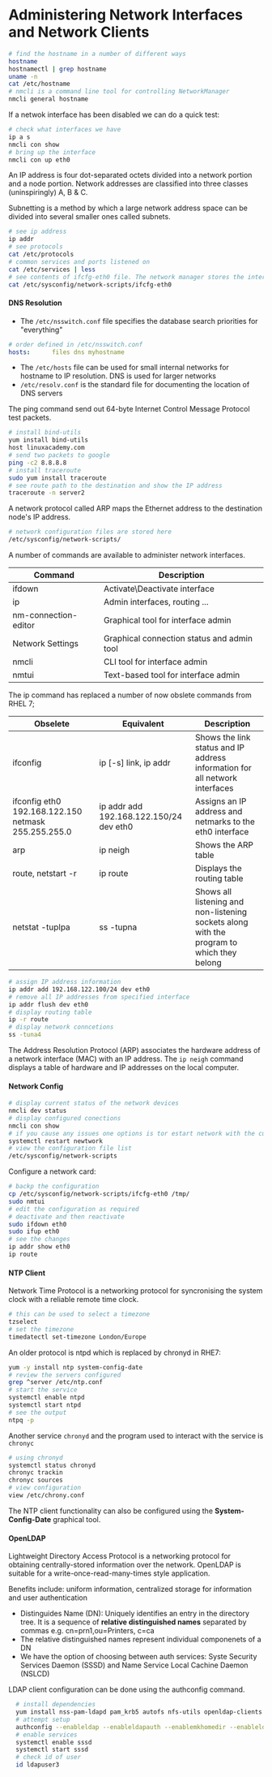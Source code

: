 # Administering Network Interfaces and Network Clients

```bash
# find the hostname in a number of different ways
hostname
hostnamectl | grep hostname
uname -n
cat /etc/hostname
# nmcli is a command line tool for controlling NetworkManager 
nmcli general hostname
```

If a netwok interface has been disabled  we can do a quick test: 

```bash
# check what interfaces we have
ip a s
nmcli con show
# bring up the interface
nmcli con up eth0
```

An IP address is four dot-separated octets divided into a network portion and a node portion. Network addresses are classified into three classes (uninspiringly) A, B & C.

Subnetting is a method by which a large network address space can be divided into several smaller ones called subnets. 

```bash
# see ip address 
ip addr
# see protocols
cat /etc/protocols
# common services and ports listened on 
cat /etc/services | less
# see contents of ifcfg-eth0 file. The network manager stores the interface config files here
cat /etc/sysconfig/network-scripts/ifcfg-eth0
```

#### DNS Resolution

* The `/etc/nsswitch.conf` file specifies the database search priorities for "everything"

```yaml
# order defined in /etc/nsswitch.conf
hosts:      files dns myhostname
```

* The `/etc/hosts` file can be used for small internal networks for hostname to IP resolution. DNS is used for larger networks
* `/etc/resolv.conf` is the standard file for documenting the location of DNS servers

The ping command send out 64-byte Internet Control Message Protocol test packets.

```bash
# install bind-utils
yum install bind-utils
host linuxacademy.com
# send two packets to google 
ping -c2 8.8.8.8
# install traceroute
sudo yum install traceroute
# see route path to the destination and show the IP address
traceroute -n server2
```

A network protocol called ARP maps the Ethernet address to the destination node's IP address.

```bash
# network configuration files are stored here
/etc/sysconfig/network-scripts/
```

A number of commands are available to administer network interfaces. 

| Command | Description |
| --- | --- |
| ifdown | Activate\Deactivate interface | 
| ip | Admin interfaces, routing ...  |
| nm-connection-editor  | Graphical tool for interface admin   |
| Network Settings | Graphical connection status and admin tool  |
| nmcli | CLI tool for interface admin  |
| nmtui | Text-based tool for interface admin |

The ip command has replaced a number of now obslete commands from RHEL 7;

| Obselete | Equivalent | Description |
| -- | --- | --- |
| ifconfig | ip [-s] link,  ip addr | Shows the link status and IP address information for all network interfaces |
| ifconfig eth0 192.168.122.150 netmask 255.255.255.0 | ip addr add 192.168.122.150/24 dev eth0 | Assigns an IP address and netmarks to the eth0 interface | 
| arp | ip neigh | Shows the ARP table |
| route, netstart -r | ip route | Displays the routing table |
| netstat -tuplpa | ss -tupna | Shows all listening and non-listening sockets along with the program to which they belong | 

```bash
# assign IP address information 
ip addr add 192.168.122.100/24 dev eth0
# remove all IP addresses from specified interface
ip addr flush dev eth0
# display routing table
ip -r route
# display network conncetions
ss -tuna4
```

The Address Resolution Protocol (ARP) associates the hardware address of a network interface (MAC) with an IP address. The `ip neigh` command displays a table of hardware and IP addresses on the local computer.

#### Network Config

```bash
# display current status of the network devices
nmcli dev status
# display configured conections
nmcli con show
# if you cause any issues one options is tor estart network with the current configuration files
systemctl restart newtwork
# view the configuration file list
/etc/sysconfig/network-scripts
```

Configure a network card:

```bash
# backp the configuration  
cp /etc/sysconfig/network-scripts/ifcfg-eth0 /tmp/
sudo nmtui
# edit the configuration as required
# deactivate and then reactivate
sudo ifdown eth0
sudo ifup eth0
# see the changes
ip addr show eth0
ip route
```

#### NTP Client

Network Time Protocol is a networking protocol for syncronising the system clock with a reliable remote time clock. 

```bash
# this can be used to select a timezone
tzselect
# set the timezone
timedatectl set-timezone London/Europe
```

An older protocol is ntpd which is replaced by chronyd in RHE7:

```bash
yum -y install ntp system-config-date
# review the servers configured
grep ^server /etc/ntp.conf
# start the service
systemctl enable ntpd
systemctl start ntpd
# see the output
ntpq -p
```

Another service `chronyd` and the program used to interact with the service is `chronyc`

```bash
# using chronyd
systemctl status chronyd
chronyc trackin
chronyc sources
# view configuration 
view /etc/chrony.conf
```

The NTP client functionality can also be configured using the **System-Config-Date** graphical tool. 

#### OpenLDAP

Lightweight Directory Access Protocol is a networking protocol for obtaining centrally-stored information over the network. OpenLDAP is suitable for a write-once-read-many-times style application. 

Benefits include: uniform information, centralized storage for information and user authentication

* Distinguides Name (DN): Uniquely identifies an entry in the directory tree. It is a sequence of **relative distinguished names** separated by commas e.g. cn=prn1,ou=Printers, c=ca
* The relative distinguished names represent individual componenets of a DN
* We have the option of choosing between auth services: Syste Security Services Daemon (SSSD) and Name Service Local Cachine Daemon (NSLCD)

LDAP client configuration can be done using the authconfig command.

```bash
  # install dependencies
  yum install nss-pam-ldapd pam_krb5 autofs nfs-utils openldap-clients
  # attempt setup
  authconfig --enableldap --enableldapauth --enablemkhomedir --enableldaptls --ldaploadcacert=http://ldap.linuxacademy.com/pub/cert.pem --ldapserver=ldap.linuxacademy.com --ldapbasedn="dc=linuxacademy,dc=com" --update
  # enable services
  systemctl enable sssd
  systemctl start sssd
  # check id of user
  id ldapuser3
```